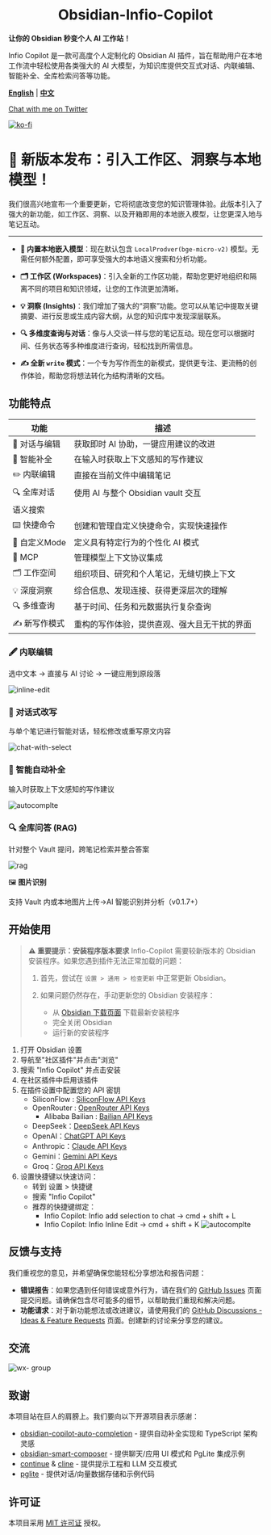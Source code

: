 <h1 align="center">Obsidian-Infio-Copilot</h1>

**让你的 Obsidian 秒变个人 AI 工作站！**

Infio Copilot 是一款可高度个人定制化的 Obsidian AI 插件，旨在帮助用户在本地工作流中轻松使用各类强大的 AI 大模型，为知识库提供交互式对话、内联编辑、智能补全、全库检索问答等功能。

<a href="README.md" target="_blank"><b>English</b></a>  |  <a href="README_zh-CN.md" target="_blank"><b>中文</b></a>

[Chat with me on Twitter](https://x.com/buyiyouxi)

[![ko-fi](https://ko-fi.com/img/githubbutton_sm.svg)](https://ko-fi.com/felixduan)

# 🚀 新版本发布：引入工作区、洞察与本地模型！

我们很高兴地宣布一个重要更新，它将彻底改变您的知识管理体验。此版本引入了强大的新功能，如工作区、洞察、以及开箱即用的本地嵌入模型，让您更深入地与笔记互动。

---
*   **🧠 内置本地嵌入模型**：现在默认包含 `LocalProdver(bge-micro-v2)` 模型。无需任何额外配置，即可享受强大的本地语义搜索和分析功能。

*   **🗂️ 工作区 (Workspaces)**：引入全新的工作区功能，帮助您更好地组织和隔离不同的项目和知识领域，让您的工作流更加清晰。

*   **💡 洞察 (Insights)**：我们增加了强大的“洞察”功能。您可以从笔记中提取关键摘要、进行反思或生成内容大纲，从您的知识库中发现深层联系。

*   **🔍 多维度查询与对话**：像与人交谈一样与您的笔记互动。现在您可以根据时间、任务状态等多种维度进行查询，轻松找到所需信息。

*   **✍️ 全新 `write` 模式**：一个专为写作而生的新模式，提供更专注、更流畅的创作体验，帮助您将想法转化为结构清晰的文档。

## 功能特点

| 功能 | 描述 |
|------|------|
| 💬 对话与编辑 | 获取即时 AI 协助，一键应用建议的改进 |
| 📝 智能补全 | 在输入时获取上下文感知的写作建议 |
| ✏️ 内联编辑 | 直接在当前文件中编辑笔记 |
| 🔍 全库对话 | 使用 AI 与整个 Obsidian vault 交互 |
| 语义搜索 |   |
| ⌨️ 快捷命令 | 创建和管理自定义快捷命令，实现快速操作 |
| 🎯 自定义Mode | 定义具有特定行为的个性化 AI 模式 |
| 🔌 MCP | 管理模型上下文协议集成 |
| 🗂️ 工作空间 | 组织项目、研究和个人笔记，无缝切换上下文 |
| 💡 深度洞察 | 综合信息、发现连接、获得更深层次的理解 |
| 🔍 多维查询 | 基于时间、任务和元数据执行复杂查询 |
| ✍️ 新写作模式 | 重构的写作体验，提供直观、强大且无干扰的界面 |

### 🖋️ 内联编辑

选中文本 → 直接与 AI 讨论 → 一键应用到原段落

![inline-edit](asserts/edit-inline.gif)

### 💬 对话式改写

与单个笔记进行智能对话，轻松修改或重写原文内容

![chat-with-select](asserts/chat-with-select.gif)

### 📝 智能自动补全

输入时获取上下文感知的写作建议

![autocomplte](asserts/autocomplete.gif)

### 🔍 全库问答 (RAG)

针对整个 Vault 提问，跨笔记检索并整合答案

![rag](asserts/rag.gif)

🖼️ **图片识别**

支持 Vault 内或本地图片上传→AI 智能识别并分析（v0.1.7+）

## 开始使用

> **⚠️ 重要提示：安装程序版本要求**
> Infio-Copilot 需要较新版本的 Obsidian 安装程序。如果您遇到插件无法正常加载的问题：
>
> 1. 首先，尝试在 `设置 > 通用 > 检查更新` 中正常更新 Obsidian。
> 2. 如果问题仍然存在，手动更新您的 Obsidian 安装程序：
>
>    - 从 [Obsidian 下载页面](https://obsidian.md/download) 下载最新安装程序
>    - 完全关闭 Obsidian
>    - 运行新的安装程序

1. 打开 Obsidian 设置
2. 导航至"社区插件"并点击"浏览"
3. 搜索 "Infio Copilot" 并点击安装
4. 在社区插件中启用该插件
5. 在插件设置中配置您的 API 密钥
   - SiliconFlow : [SiliconFlow API Keys](https://cloud.siliconflow.cn/account/ak)
   - OpenRouter : [OpenRouter API Keys](https://openrouter.ai/settings/keys)
	 - Alibaba Bailian : [Bailian API Keys](https://help.aliyun.com/zh/dashscope/developer-reference/activate-dashscope-and-create-an-api-key)
   - DeepSeek：[DeepSeek API Keys](https://platform.deepseek.com/api_keys/)
   - OpenAI：[ChatGPT API Keys](https://platform.openai.com/api-keys)
   - Anthropic：[Claude API Keys](https://console.anthropic.com/settings/keys)
   - Gemini：[Gemini API Keys](https://aistudio.google.com/apikey)
   - Groq：[Groq API Keys](https://console.groq.com/keys)
6. 设置快捷键以快速访问：
   - 转到 设置 > 快捷键
   - 搜索 "Infio Copilot"
   - 推荐的快捷键绑定：
     * Infio Copilot: Infio add selection to chat -> cmd + shift + L
     * Infio Copilot: Infio Inline Edit -> cmd + shift + K
![autocomplte](asserts/doc-set-hotkey.png)

## 反馈与支持
我们重视您的意见，并希望确保您能轻松分享想法和报告问题：

- **错误报告**：如果您遇到任何错误或意外行为，请在我们的 [GitHub Issues](https://github.com/infiolab/infio-copilot/issues) 页面提交问题。请确保包含尽可能多的细节，以帮助我们重现和解决问题。
- **功能请求**：对于新功能想法或改进建议，请使用我们的 [GitHub Discussions - Ideas & Feature Requests](https://github.com/infiolab/infio-copilot/discussions/categories/ideas) 页面。创建新的讨论来分享您的建议。

## 交流
![wx- group](https://github.com/user-attachments/assets/b6b8f982-bca2-4819-8b43-572fefcacf2e)

## 致谢

本项目站在巨人的肩膀上。我们要向以下开源项目表示感谢：

- [obsidian-copilot-auto-completion](https://github.com/j0rd1smit/obsidian-copilot-auto-completion) - 提供自动补全实现和 TypeScript 架构灵感
- [obsidian-smart-composer](https://github.com/glowingjade/obsidian-smart-composer) - 提供聊天/应用 UI 模式和 PgLite 集成示例
- [continue](https://github.com/continuedev/continue) & [cline](https://github.com/cline/cline) - 提供提示工程和 LLM 交互模式
- [pglite](https://github.com/electric-sql/pglite) - 提供对话/向量数据存储和示例代码

## 许可证

本项目采用 [MIT 许可证](LICENSE) 授权。
